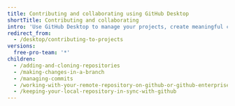 ```yaml
---
title: Contributing and collaborating using GitHub Desktop
shortTitle: Contributing and collaborating
intro: 'Use GitHub Desktop to manage your projects, create meaningful commits, and track the project''s history in an app instead of on the command line.'
redirect_from:
  - /desktop/contributing-to-projects
versions:
  free-pro-team: '*'
children:
  - /adding-and-cloning-repositories
  - /making-changes-in-a-branch
  - /managing-commits
  - /working-with-your-remote-repository-on-github-or-github-enterprise
  - /keeping-your-local-repository-in-sync-with-github
---
```


